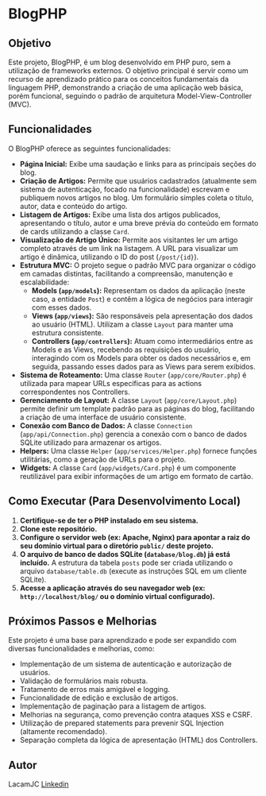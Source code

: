 # BlogPHP

## Objetivo

Este projeto, BlogPHP, é um blog desenvolvido em PHP puro, sem a utilização de frameworks externos. O objetivo principal é servir como um recurso de aprendizado prático para os conceitos fundamentais da linguagem PHP, demonstrando a criação de uma aplicação web básica, porém funcional, seguindo o padrão de arquitetura Model-View-Controller (MVC).

## Funcionalidades

O BlogPHP oferece as seguintes funcionalidades:

* **Página Inicial:** Exibe uma saudação e links para as principais seções do blog.
* **Criação de Artigos:** Permite que usuários cadastrados (atualmente sem sistema de autenticação, focado na funcionalidade) escrevam e publiquem novos artigos no blog. Um formulário simples coleta o título, autor, data e conteúdo do artigo.
* **Listagem de Artigos:** Exibe uma lista dos artigos publicados, apresentando o título, autor e uma breve prévia do conteúdo em formato de cards utilizando a classe `Card`.
* **Visualização de Artigo Único:** Permite aos visitantes ler um artigo completo através de um link na listagem. A URL para visualizar um artigo é dinâmica, utilizando o ID do post (`/post/{id}`).
* **Estrutura MVC:** O projeto segue o padrão MVC para organizar o código em camadas distintas, facilitando a compreensão, manutenção e escalabilidade:
    * **Models (`app/models`):** Representam os dados da aplicação (neste caso, a entidade `Post`) e contêm a lógica de negócios para interagir com esses dados.
    * **Views (`app/views`):** São responsáveis pela apresentação dos dados ao usuário (HTML). Utilizam a classe `Layout` para manter uma estrutura consistente.
    * **Controllers (`app/controllers`):** Atuam como intermediários entre as Models e as Views, recebendo as requisições do usuário, interagindo com os Models para obter os dados necessários e, em seguida, passando esses dados para as Views para serem exibidos.
* **Sistema de Roteamento:** Uma classe `Router` (`app/core/Router.php`) é utilizada para mapear URLs específicas para as actions correspondentes nos Controllers.
* **Gerenciamento de Layout:** A classe `Layout` (`app/core/Layout.php`) permite definir um template padrão para as páginas do blog, facilitando a criação de uma interface de usuário consistente.
* **Conexão com Banco de Dados:** A classe `Connection` (`app/api/Connection.php`) gerencia a conexão com o banco de dados SQLite utilizado para armazenar os artigos.
* **Helpers:** Uma classe `Helper` (`app/services/Helper.php`) fornece funções utilitárias, como a geração de URLs para o projeto.
* **Widgets:** A classe `Card` (`app/widgets/Card.php`) é um componente reutilizável para exibir informações de um artigo em formato de cartão.

## Como Executar (Para Desenvolvimento Local)

1.  **Certifique-se de ter o PHP instalado em seu sistema.**
2.  **Clone este repositório.**
3.  **Configure o servidor web (ex: Apache, Nginx) para apontar a raiz do seu domínio virtual para o diretório `public/` deste projeto.**
4.  **O arquivo de banco de dados SQLite (`database/blog.db`) já está incluído.** A estrutura da tabela `posts` pode ser criada utilizando o arquivo `database/table.db` (execute as instruções SQL em um cliente SQLite).
5.  **Acesse a aplicação através do seu navegador web (ex: `http://localhost/blog/` ou o domínio virtual configurado).**

## Próximos Passos e Melhorias

Este projeto é uma base para aprendizado e pode ser expandido com diversas funcionalidades e melhorias, como:

* Implementação de um sistema de autenticação e autorização de usuários.
* Validação de formulários mais robusta.
* Tratamento de erros mais amigável e logging.
* Funcionalidade de edição e exclusão de artigos.
* Implementação de paginação para a listagem de artigos.
* Melhorias na segurança, como prevenção contra ataques XSS e CSRF.
* Utilização de prepared statements para prevenir SQL Injection (altamente recomendado).
* Separação completa da lógica de apresentação (HTML) dos Controllers.

## Autor

LacamJC <a href="www.linkedin.com/in/joao-ramajo">Linkedin</a>
